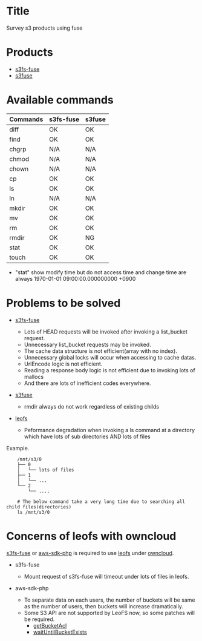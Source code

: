 Title
=====
Survey s3 products using fuse

Products
=======
* [s3fs-fuse](https://github.com/s3fs-fuse/s3fs-fuse)
* [s3fuse](https://code.google.com/p/s3fuse/)

Available commands
==================
| Commands | s3fs-fuse | s3fuse |
| -------- | --------- | ------ |
| diff     | OK        | OK     |
| find     | OK        | OK     |
| chgrp    | N/A       | N/A    |
| chmod    | N/A       | N/A    |
| chown    | N/A       | N/A    |
| cp       | OK        | OK     |
| ls       | OK        | OK     |
| ln       | N/A       | N/A    |
| mkdir    | OK        | OK     |
| mv       | OK        | OK     |
| rm       | OK        | OK     |
| rmdir    | OK        | NG     |
| stat     | OK        | OK     |
| touch    | OK        | OK     |

- "stat" show modify time but do not access time and change time are always 1970-01-01 09:00:00.000000000 +0900

Problems to be solved
=====================
* [s3fs-fuse](https://github.com/s3fs-fuse/s3fs-fuse)
    * Lots of HEAD requests will be invoked after invoking a list_bucket request.
    * Unnecessary list_bucket requests may be invoked.
    * The cache data structure is not efficient(array with no index).
    * Unnecessary global locks will occur when accessing to cache datas.
    * UrlEncode logic is not efficient.
    * Reading a response body logic is not efficient due to invoking lots of mallocs
    * And there are lots of inefficient codes everywhere.

* [s3fuse](https://code.google.com/p/s3fuse/)
    * rmdir always do not work regardless of existing childs

* [leofs](https://github.com/leo-project/leofs/)
    * Peformance degradation when invoking a ls command at a directory which have lots of sub directories AND lots of files

Example.

```
    /mnt/s3/0
    ├── 0
    │   └── lots of files
    ├── 1
    │   └── ...
    └── 2
        └── ....
```

```
    # The below command take a very long time due to searching all child files(directories)
    ls /mnt/s3/0
```

Concerns of leofs with owncloud
===============================
[s3fs-fuse](https://github.com/s3fs-fuse/s3fs-fuse) or [aws-sdk-php](https://github.com/aws/aws-sdk-php) is required to use [leofs](https://github.com/leo-project/leofs/) under [owncloud](https://owncloud.org/).

* s3fs-fuse
  * Mount request of s3fs-fuse will timeout under lots of files in leofs.

* aws-sdk-php
  * To separate data on each users, the number of buckets will be same as the number of users, then buckets will increase dramatically.
  * Some S3 API are not supported by LeoFS now, so some patches will be required.
    * [getBucketAcl](http://docs.aws.amazon.com/aws-sdk-php/latest/class-Aws.S3.S3Client.html#_getBucketAcl)
    * [waitUntilBucketExists](http://docs.aws.amazon.com/aws-sdk-php/latest/class-Aws.S3.S3Client.html#_waitUntilBucketExists)

